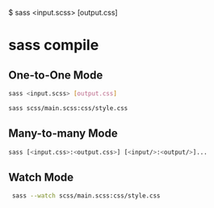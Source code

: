 $ sass <input.scss> [output.css]
# sass compile

## One-to-One Mode
```bash
sass <input.scss> [output.css]
```

```bash
sass scss/main.scss:css/style.css
```

## Many-to-many Mode
```bash
sass [<input.css>:<output.css>] [<input/>:<output/>]...
```

## Watch Mode
```bash
 sass --watch scss/main.scss:css/style.css
```